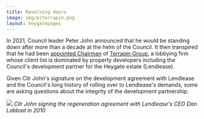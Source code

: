 ```yaml
---
title: Revolving doors
image: img/pjterrapin.png
layout: heygatepages
---
```

In 2021, Council leader Peter John announced that he would be standing down after more than a decade at the helm of the Council. It then transpired that he had been [appointed Chairman](https://www.35percent.org/former-council-leader-slides-through-the-revolving-doors/) of [Terrapin Group](https://www.terrapingroup.co.uk/ourPeople/17), a lobbying firm whose client list is dominated by property developers including the Council's development partner for the Heygate estate (Lendlease).

Given Cllr John's signature on the development agreement with Lendlease and the Council's long history of rolling over to Lendlease's demands, some are asking questions about the integrity of the development partnership.

![](https://35percent.org/img/pjdl.jpg)
*Cllr John signing the regeneration agreement with Lendlease's CEO Dan Labbad in 2010*
